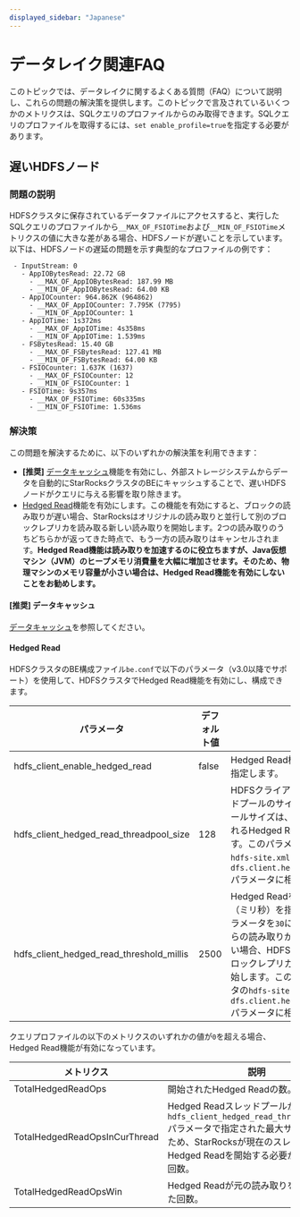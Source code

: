```yaml
---
displayed_sidebar: "Japanese"
---
```


# データレイク関連FAQ

このトピックでは、データレイクに関するよくある質問（FAQ）について説明し、これらの問題の解決策を提供します。このトピックで言及されているいくつかのメトリクスは、SQLクエリのプロファイルからのみ取得できます。SQLクエリのプロファイルを取得するには、`set enable_profile=true`を指定する必要があります。

## 遅いHDFSノード

### 問題の説明

HDFSクラスタに保存されているデータファイルにアクセスすると、実行したSQLクエリのプロファイルから`__MAX_OF_FSIOTime`および`__MIN_OF_FSIOTime`メトリクスの値に大きな差がある場合、HDFSノードが遅いことを示しています。以下は、HDFSノードの遅延の問題を示す典型的なプロファイルの例です：

```plaintext
 - InputStream: 0
   - AppIOBytesRead: 22.72 GB
     - __MAX_OF_AppIOBytesRead: 187.99 MB
     - __MIN_OF_AppIOBytesRead: 64.00 KB
   - AppIOCounter: 964.862K (964862)
     - __MAX_OF_AppIOCounter: 7.795K (7795)
     - __MIN_OF_AppIOCounter: 1
   - AppIOTime: 1s372ms
     - __MAX_OF_AppIOTime: 4s358ms
     - __MIN_OF_AppIOTime: 1.539ms
   - FSBytesRead: 15.40 GB
     - __MAX_OF_FSBytesRead: 127.41 MB
     - __MIN_OF_FSBytesRead: 64.00 KB
   - FSIOCounter: 1.637K (1637)
     - __MAX_OF_FSIOCounter: 12
     - __MIN_OF_FSIOCounter: 1
   - FSIOTime: 9s357ms
     - __MAX_OF_FSIOTime: 60s335ms
     - __MIN_OF_FSIOTime: 1.536ms
```

### 解決策

この問題を解決するために、以下のいずれかの解決策を利用できます：

- **[推奨]** [データキャッシュ](../data_source/data_cache.md)機能を有効にし、外部ストレージシステムからデータを自動的にStarRocksクラスタのBEにキャッシュすることで、遅いHDFSノードがクエリに与える影響を取り除きます。
- [Hedged Read](https://hadoop.apache.org/docs/r2.8.3/hadoop-project-dist/hadoop-common/release/2.4.0/RELEASENOTES.2.4.0.html)機能を有効にします。この機能を有効にすると、ブロックの読み取りが遅い場合、StarRocksはオリジナルの読み取りと並行して別のブロックレプリカを読み取る新しい読み取りを開始します。2つの読み取りのうちどちらかが返ってきた時点で、もう一方の読み取りはキャンセルされます。**Hedged Read機能は読み取りを加速するのに役立ちますが、Java仮想マシン（JVM）のヒープメモリ消費量を大幅に増加させます。そのため、物理マシンのメモリ容量が小さい場合は、Hedged Read機能を有効にしないことをお勧めします。**

#### [推奨] データキャッシュ

[データキャッシュ](../data_source/data_cache.md)を参照してください。

#### Hedged Read

HDFSクラスタのBE構成ファイル`be.conf`で以下のパラメータ（v3.0以降でサポート）を使用して、HDFSクラスタでHedged Read機能を有効にし、構成できます。

| パラメータ                               | デフォルト値 | 説明                                                                    |
| ---------------------------------------- | ------------- | ----------------------------------------------------------------------- |
| hdfs_client_enable_hedged_read           | false         | Hedged Read機能を有効にするかどうかを指定します。                     |
| hdfs_client_hedged_read_threadpool_size  | 128           | HDFSクライアントでHedged Readスレッドプールのサイズを指定します。スレッドプールサイズは、HDFSクライアントで実行されるHedged Readのスレッド数を制限します。このパラメータは、HDFSクラスタの`hdfs-site.xml`ファイルの`dfs.client.hedged.read.threadpool.size`パラメータに相当します。 |
| hdfs_client_hedged_read_threshold_millis | 2500          | Hedged Readを開始するまでの待機時間（ミリ秒）を指定します。たとえば、このパラメータを`30`に設定した場合、ブロックからの読み取りが30ミリ秒以内に返ってこない場合、HDFSクライアントはすぐに別のブロックレプリカに対してHedged Readを開始します。このパラメータは、HDFSクラスタの`hdfs-site.xml`ファイルの`dfs.client.hedged.read.threshold.millis`パラメータに相当します。 |

クエリプロファイルの以下のメトリクスのいずれかの値が`0`を超える場合、Hedged Read機能が有効になっています。

| メトリクス                      | 説明                                           |
| ------------------------------ | ---------------------------------------------- |
| TotalHedgedReadOps             | 開始されたHedged Readの数。                        |
| TotalHedgedReadOpsInCurThread  | Hedged Readスレッドプールが`hdfs_client_hedged_read_threadpool_size`パラメータで指定された最大サイズに達したため、StarRocksが現在のスレッドでHedged Readを開始する必要がある場合の回数。 |
| TotalHedgedReadOpsWin          | Hedged Readが元の読み取りを打ち負かした回数。                 |
